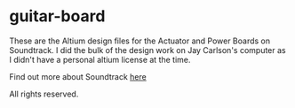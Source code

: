 # guitar-board
These are the Altium design files for the Actuator and Power Boards on Soundtrack. I did the bulk of the design work on Jay Carlson's computer as I didn't have a personal altium license at the time.

Find out more about Soundtrack [here](https://www.lukefarritor.com)

All rights reserved.
